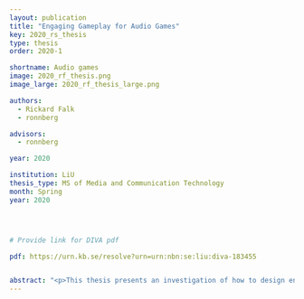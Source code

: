 ```yaml
---
layout: publication
title: "Engaging Gameplay for Audio Games"
key: 2020_rs_thesis
type: thesis
order: 2020-1

shortname: Audio games
image: 2020_rf_thesis.png
image_large: 2020_rf_thesis_large.png

authors:
  - Rickard Falk
  - ronnberg

advisors:
  - ronnberg

year: 2020

institution: LiU 
thesis_type: MS of Media and Communication Technology
month: Spring
year: 2020




# Provide link for DIVA pdf

pdf: https://urn.kb.se/resolve?urn=urn:nbn:se:liu:diva-183455


abstract: "<p>This thesis presents an investigation of how to design engaging audio games. This was done by creating two prototypes. The first prototype was a rhythm based fighting game. As it was being developed it became clear that it did not differentiate itself enough from a large amount of already existing audio games. The second prototype was a first person shooter/adventure game utilizing 3D audio. The second prototype was evaluated by observing users playing the prototype and having them answer two questionnaires followed by an interview. Using spatial audio opens up a lot of possibilities. First person navigation using spatial audio is clearly possible, although how to implement it with a high degree of playability is in need of further study. When designing a first person audio game it is important to keep in mind that navigating, aiming etc. is more difficult than in video games. A slower pace seems suitable to this type of game. A lot of time and effort has to be put into the details when designing the gameplay of an audio game. Seemingly inconsequential things can be detrimental to the player's enjoyment. Focus should be on perfecting the fundamental actions and challenges.</p>"
---
```



